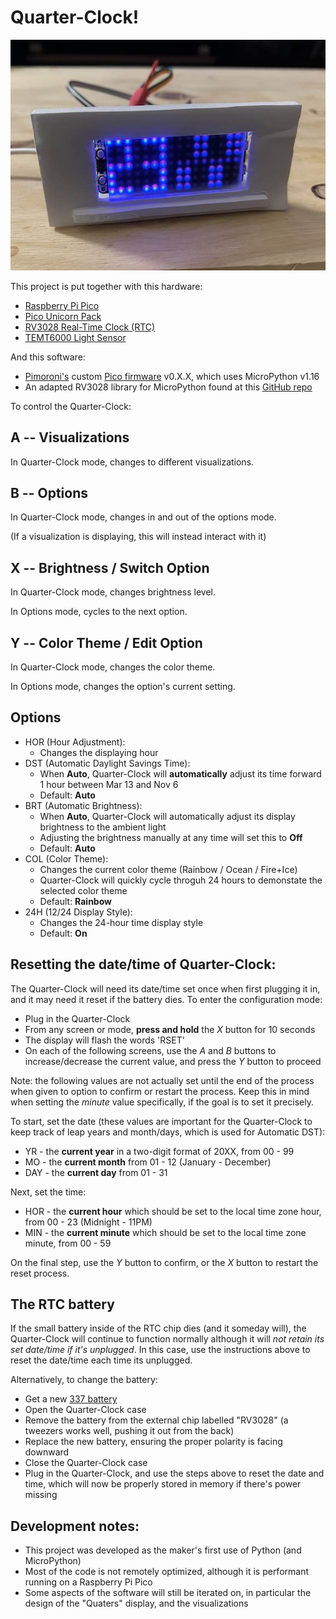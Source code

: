 # Quarter-Clock!

![Prototype Image](/media/prototype.jpg "Prototype Image")

This project is put together with this hardware: 
- [Raspberry Pi Pico](https://shop.pimoroni.com/products/raspberry-pi-pico?variant=32402092294227)
- [Pico Unicorn Pack](https://shop.pimoroni.com/products/pico-unicorn-pack)
- [RV3028 Real-Time Clock (RTC)](https://shop.pimoroni.com/products/rv3028-real-time-clock-rtc-breakout)
- [TEMT6000 Light Sensor](https://www.amazon.com/HiLetgo-TEMT6000-Sensor-Professional-Arduino/dp/B07WDW9BHD/ref=sr_1_3?crid=UP8D28EVTBIA&keywords=temt6000&qid=1641287814&sprefix=temt600%2Caps%2C323&sr=8-3)

And this software:
- [Pimoroni's](https://shop.pimoroni.com) custom [Pico firmware](https://github.com/pimoroni/pimoroni-pico) v0.X.X, which uses MicroPython v1.16
- An adapted RV3028 library for MicroPython found at this [GitHub repo](https://github.com/x10dit/rv3028_rtc)

To control the Quarter-Clock:

## A -- Visualizations

In Quarter-Clock mode, changes to different visualizations.

## B -- Options

In Quarter-Clock mode, changes in and out of the options mode.

(If a visualization is displaying, this will instead interact with it)

## X -- Brightness / Switch Option

In Quarter-Clock mode, changes brightness level.

In Options mode, cycles to the next option.

## Y -- Color Theme / Edit Option

In Quarter-Clock mode, changes the color theme.

In Options mode, changes the option's current setting.

## Options

- HOR (Hour Adjustment):
    - Changes the displaying hour
- DST (Automatic Daylight Savings Time): 
    - When **Auto**, Quarter-Clock will **automatically** adjust its time forward 1 hour between Mar 13 and Nov 6
    - Default: **Auto**
- BRT (Automatic Brightness):
    - When **Auto**, Quarter-Clock will automatically adjust its display brightness to the ambient light
    - Adjusting the brightness manually at any time will set this to **Off**
    - Default: **Auto** 
- COL (Color Theme):
    - Changes the current color theme (Rainbow / Ocean / Fire+Ice)
    - Quarter-Clock will quickly cycle throguh 24 hours to demonstate the selected color theme
    - Default: **Rainbow**
- 24H (12/24 Display Style):
    - Changes the 24-hour time display style
    - Default: **On**

## Resetting the date/time of Quarter-Clock:
The Quarter-Clock will need its date/time set once when first plugging it in, and it may need it reset if the battery dies. To enter the configuration mode:

- Plug in the Quarter-Clock
- From any screen or mode, **press and hold** the *X* button for 10 seconds
- The display will flash the words 'RSET'
- On each of the following screens, use the *A* and *B* buttons to increase/decrease the current value, and press the *Y* button to proceed

Note: the following values are not actually set until the end of the process when given to option to confirm or restart the process. Keep this in mind when setting the *minute* value specifically, if the goal is to set it precisely. 

To start, set the date (these values are important for the Quarter-Clock to keep track of leap years and month/days, which is used for Automatic DST):
- YR - the **current year** in a two-digit format of 20XX, from 00 - 99
- MO - the **current month** from 01 - 12 (January - December)
- DAY - the **current day** from 01 - 31

Next, set the time:
- HOR - the **current hour** which should be set to the local time zone hour, from 00 - 23 (Midnight - 11PM)
- MIN - the **current minute** which should be set to the local time zone minute, from 00 - 59

On the final step, use the *Y* button to confirm, or the *X* button to restart the reset process.

## The RTC battery
If the small battery inside of the RTC chip dies (and it someday will), the Quarter-Clock will continue to function normally although it will *not retain its set date/time if it's unplugged*. In this case, use the instructions above to reset the date/time each time its unplugged.

Alternatively, to change the battery:

- Get a new [337 battery](https://www.amazon.com/Energizer-337-Button-Cell-Battery/dp/B001C1FZ6K)
- Open the Quarter-Clock case
- Remove the battery from the external chip labelled "RV3028" (a tweezers works well, pushing it out from the back)
- Replace the new battery, ensuring the proper polarity is facing downward
- Close the Quarter-Clock case
- Plug in the Quarter-Clock, and use the steps above to reset the date and time, which will now be properly stored in memory if there's power missing

## Development notes:
- This project was developed as the maker's first use of Python (and MicroPython)
- Most of the code is not remotely optimized, although it is performant running on a Raspberry Pi Pico
- Some aspects of the software will still be iterated on, in particular the design of the "Quaters" display, and the visualizations